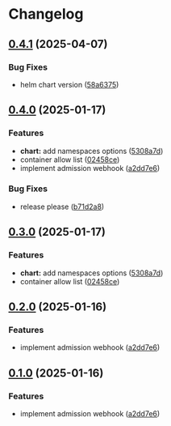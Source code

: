 # Changelog

## [0.4.1](https://github.com/sergelogvinov/node-labels-exporter/compare/v0.4.0...v0.4.1) (2025-04-07)


### Bug Fixes

* helm chart version ([58a6375](https://github.com/sergelogvinov/node-labels-exporter/commit/58a637534a3da4bf27565731df773a1ece15b12b))

## [0.4.0](https://github.com/sergelogvinov/node-labels-exporter/compare/v0.3.0...v0.4.0) (2025-01-17)


### Features

* **chart:** add namespaces options ([5308a7d](https://github.com/sergelogvinov/node-labels-exporter/commit/5308a7dd46bd4803627416feb2e6a1293fa838e7))
* container allow list ([02458ce](https://github.com/sergelogvinov/node-labels-exporter/commit/02458cea479837cda1932f81d4d95cf49c64dba1))
* implement admission webhook ([a2dd7e6](https://github.com/sergelogvinov/node-labels-exporter/commit/a2dd7e684b1cc7ab966a67262aa4909c16dfd32d))


### Bug Fixes

* release please ([b71d2a8](https://github.com/sergelogvinov/node-labels-exporter/commit/b71d2a8f8e02fe8dc7c1223a88c684b78684f667))

## [0.3.0](https://github.com/sergelogvinov/node-labels-exporter/compare/v0.2.0...v0.3.0) (2025-01-17)


### Features

* **chart:** add namespaces options ([5308a7d](https://github.com/sergelogvinov/node-labels-exporter/commit/5308a7dd46bd4803627416feb2e6a1293fa838e7))
* container allow list ([02458ce](https://github.com/sergelogvinov/node-labels-exporter/commit/02458cea479837cda1932f81d4d95cf49c64dba1))

## [0.2.0](https://github.com/sergelogvinov/node-labels-exporter/compare/v0.1.0...v0.2.0) (2025-01-16)


### Features

* implement admission webhook ([a2dd7e6](https://github.com/sergelogvinov/node-labels-exporter/commit/a2dd7e684b1cc7ab966a67262aa4909c16dfd32d))

## [0.1.0](https://github.com/sergelogvinov/node-labels-exporter/compare/v0.0.1...v0.1.0) (2025-01-16)


### Features

* implement admission webhook ([a2dd7e6](https://github.com/sergelogvinov/node-labels-exporter/commit/a2dd7e684b1cc7ab966a67262aa4909c16dfd32d))
